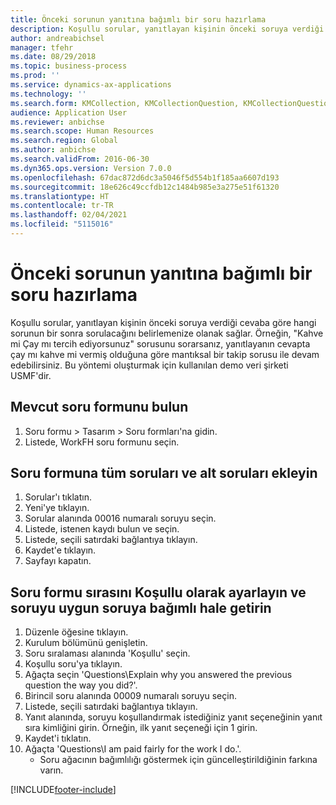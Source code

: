 ```yaml
---
title: Önceki sorunun yanıtına bağımlı bir soru hazırlama
description: Koşullu sorular, yanıtlayan kişinin önceki soruya verdiği cevaba göre hangi sorunun bir sonra sorulacağını belirlemenize olanak sağlar.
author: andreabichsel
manager: tfehr
ms.date: 08/29/2018
ms.topic: business-process
ms.prod: ''
ms.service: dynamics-ax-applications
ms.technology: ''
ms.search.form: KMCollection, KMCollectionQuestion, KMCollectionQuestionTree, HcmLearningWorkspace
audience: Application User
ms.reviewer: anbichse
ms.search.scope: Human Resources
ms.search.region: Global
ms.author: anbichse
ms.search.validFrom: 2016-06-30
ms.dyn365.ops.version: Version 7.0.0
ms.openlocfilehash: 67dac872d6dc3a5046f5d554b1f185aa6607d193
ms.sourcegitcommit: 18e626c49ccfdb12c1484b985e3a275e51f61320
ms.translationtype: HT
ms.contentlocale: tr-TR
ms.lasthandoff: 02/04/2021
ms.locfileid: "5115016"
---
```

# <a name="make-a-question-dependent-on-the-answer-of-the-previous-question"></a>Önceki sorunun yanıtına bağımlı bir soru hazırlama



Koşullu sorular, yanıtlayan kişinin önceki soruya verdiği cevaba göre hangi sorunun bir sonra sorulacağını belirlemenize olanak sağlar. Örneğin, "Kahve mi Çay mı tercih ediyorsunuz" sorusunu sorarsanız, yanıtlayanın cevapta çay mı kahve mi vermiş olduğuna göre mantıksal bir takip sorusu ile devam edebilirsiniz. Bu yöntemi oluşturmak için kullanılan demo veri şirketi USMF'dir.


## <a name="find-the-existing-questionnaire"></a>Mevcut soru formunu bulun
1. Soru formu > Tasarım > Soru formları'na gidin.
2. Listede, WorkFH soru formunu seçin.

## <a name="add-all-questions-and-sub-questions-to-the-questionnaire"></a>Soru formuna tüm soruları ve alt soruları ekleyin
1. Sorular'ı tıklatın.
2. Yeni'ye tıklayın.
3. Sorular alanında 00016 numaralı soruyu seçin.
4. Listede, istenen kaydı bulun ve seçin.
5. Listede, seçili satırdaki bağlantıya tıklayın.
6. Kaydet'e tıklayın.
7. Sayfayı kapatın.

## <a name="set-the-questionnaire-sequence-to-conditional-and-make-the-question-dependent-on-the-appropriate-question"></a>Soru formu sırasını Koşullu olarak ayarlayın ve soruyu uygun soruya bağımlı hale getirin
1. Düzenle öğesine tıklayın.
2. Kurulum bölümünü genişletin.
3. Soru sıralaması alanında 'Koşullu' seçin.
4. Koşullu soru'ya tıklayın.
5. Ağaçta seçin 'Questions\Explain why you answered the previous question the way you did?'.
6. Birincil soru alanında 00009 numaralı soruyu seçin.
7. Listede, seçili satırdaki bağlantıya tıklayın.
8. Yanıt alanında, soruyu koşullandırmak istediğiniz yanıt seçeneğinin yanıt sıra kimliğini girin. Örneğin, ilk yanıt seçeneği için 1 girin.
9. Kaydet'i tıklatın.
10. Ağaçta 'Questions\I am paid fairly for the work I do.'.
    * Soru ağacının bağımlılığı göstermek için güncelleştirildiğinin farkına varın.  



[!INCLUDE[footer-include](../includes/footer-banner.md)]